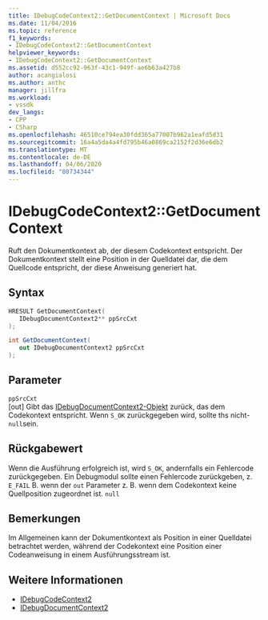 ```yaml
---
title: IDebugCodeContext2::GetDocumentContext | Microsoft Docs
ms.date: 11/04/2016
ms.topic: reference
f1_keywords:
- IDebugCodeContext2::GetDocumentContext
helpviewer_keywords:
- IDebugCodeContext2::GetDocumentContext
ms.assetid: d552cc92-963f-43c1-949f-ae6b63a427b8
author: acangialosi
ms.author: anthc
manager: jillfra
ms.workload:
- vssdk
dev_langs:
- CPP
- CSharp
ms.openlocfilehash: 46510ce794ea30fdd365a77007b962a1eafd5d31
ms.sourcegitcommit: 16a4a5da4a4fd795b46a0869ca2152f2d36e6db2
ms.translationtype: MT
ms.contentlocale: de-DE
ms.lasthandoff: 04/06/2020
ms.locfileid: "80734344"
---
```

# <a name="idebugcodecontext2getdocumentcontext"></a>IDebugCodeContext2::GetDocumentContext
Ruft den Dokumentkontext ab, der diesem Codekontext entspricht. Der Dokumentkontext stellt eine Position in der Quelldatei dar, die dem Quellcode entspricht, der diese Anweisung generiert hat.

## <a name="syntax"></a>Syntax

```cpp
HRESULT GetDocumentContext( 
   IDebugDocumentContext2** ppSrcCxt
);
```

```csharp
int GetDocumentContext( 
   out IDebugDocumentContext2 ppSrcCxt
);
```

## <a name="parameters"></a>Parameter
`ppSrcCxt`\
[out] Gibt das [IDebugDocumentContext2-Objekt](../../../extensibility/debugger/reference/idebugdocumentcontext2.md) zurück, das dem Codekontext entspricht. Wenn `S_OK` zurückgegeben wird, sollte ths nicht-`null`sein.

## <a name="return-value"></a>Rückgabewert
 Wenn die Ausführung erfolgreich ist, wird `S_OK`, andernfalls ein Fehlercode zurückgegeben. Ein Debugmodul sollte einen Fehlercode zurückgeben, z. `E_FAIL` B. wenn der `out` Parameter z. B. wenn dem Codekontext keine Quellposition zugeordnet ist. `null`

## <a name="remarks"></a>Bemerkungen
 Im Allgemeinen kann der Dokumentkontext als Position in einer Quelldatei betrachtet werden, während der Codekontext eine Position einer Codeanweisung in einem Ausführungsstream ist.

## <a name="see-also"></a>Weitere Informationen
- [IDebugCodeContext2](../../../extensibility/debugger/reference/idebugcodecontext2.md)
- [IDebugDocumentContext2](../../../extensibility/debugger/reference/idebugdocumentcontext2.md)

